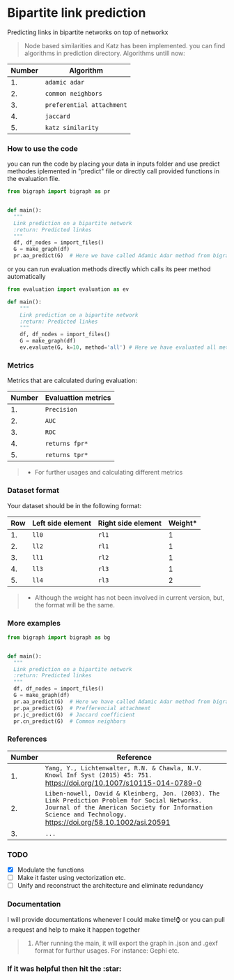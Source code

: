 # Bipartite link prediction </h1>

Predicting links in bipartite networks on top of networkx

> Node based similarities and Katz has been implemented. you can find algorithms in prediction directory.
Algorithms untill now:
  

  
  | Number  | Algorithm           |
  | ------------- | -------------            |
  |       1.     |  `adamic adar`             |
  |       2.     | `common neighbors `        |
  |       3.     | `preferential attachment`  |
  |       4.     | `jaccard  `                |
  |       5.     | `katz similarity`          |
  

### How to use the code
you can run the code by placing your data in inputs folder and use predict methodes iplemented in "predict" file or directly call provided functions in the evaluation file.

```python
from bigraph import bigraph as pr


def main():
  """
  Link prediction on a bipartite network
  :return: Predicted linkes
  """
  df, df_nodes = import_files()
  G = make_graph(df)
  pr.aa_predict(G)  # Here we have called Adamic Adar method from bigraph module

```
or you can run evaluation methods directly which calls its peer method automatically

```python
from evaluation import evaluation as ev

def main():
    """
    Link prediction on a bipartite network
    :return: Predicted linkes
    """
    df, df_nodes = import_files()
    G = make_graph(df)
    ev.evaluate(G, k=10, method='all') # Here we have evaluated all methods using evaluation module. Methods are 'jc', 'aa', 'pa', 'cn'

```
### Metrics
Metrics that are calculated during evaluation:

| Number  | Evaluattion metrics           |
  | ------------- | -------------            |
  |       1.     |  `Precision`             |
  |       2.     | `AUC`        |
  |       3.     | `ROC`  |
  |       4.     | `returns fpr*`                |
  |       5.     | `returns tpr*`          |

> * For further usages and calculating different metrics

### Dataset format
Your dataset should be in the following format:

| Row  | Left side element | Right side element | Weight* |
  | ------------- | ------------- | --- | --- |
  |       1.     | `ll0` | `rl1` | 1 |
  |       2.     | `ll2` | `rl1` | 1 |
  |       3.     | `ll1` | `rl2`| 1 |
  |       4.     | `ll3` | `rl3` | 1|
  |       5.     | `ll4` | `rl3` | 2 |

> * Although the weight has not been involved in current version, but, the format will be the same.
### More examples

```python
from bigraph import bigraph as bg


def main():
  """
  Link prediction on a bipartite network
  :return: Predicted linkes
  """
  df, df_nodes = import_files()
  G = make_graph(df)
  pr.aa_predict(G)  # Here we have called Adamic Adar method from bigraph module
  pr.pa_predict(G)  # Prefferencial attachment
  pr.jc_predict(G)  # Jaccard coefficient
  pr.cn_predict(G)  # Common neighbors

```
### References

| Number  | Reference           |
  | ------------- | -------------            |
  |       1.     |  `Yang, Y., Lichtenwalter, R.N. & Chawla, N.V. Knowl Inf Syst (2015) 45: 751.` https://doi.org/10.1007/s10115-014-0789-0             |
  |       2.     | `Liben-nowell, David & Kleinberg, Jon. (2003). The Link Prediction Problem for Social Networks. Journal of the American Society for Information Science and Technology.` https://doi.org/58.10.1002/asi.20591 |
  |       3.     | `...`  |
  
### TODO
- [x] Modulate the functions
- [ ] Make it faster using vectorization etc.
- [ ] Unify and reconstruct the architecture and eliminate redundancy

### Documentation
I will provide documentations whenever I could make time!:watch: or you can pull a request and help to make it happen together

> 1. After running the main, it will export the graph in .json and .gexf format for furthur usages. For instance: Gephi etc.

<h3>If it was helpful then hit the <span>:star:</span></h3>

